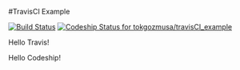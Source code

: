 #TravisCI Example

[![Build Status](https://travis-ci.org/tokgozmusa/travisCI_example.svg?branch=master)](https://travis-ci.org/tokgozmusa/travisCI_example)
[ ![Codeship Status for tokgozmusa/travisCI_example](https://app.codeship.com/projects/2db42f20-cebe-0134-8551-1a032757f589/status?branch=master)](https://app.codeship.com/projects/200642)

Hello Travis!

Hello Codeship!
